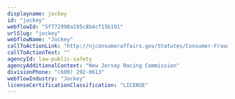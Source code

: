 ```yaml
---
displayname: jockey
id: "jockey"
webflowId: "5f772998a195c8b4cf15b191"
urlSlug: "jockey"
webflowName: "Jockey"
callToActionLink: "http://njconsumeraffairs.gov/Statutes/Consumer-Fraud-Act.pdf"
callToActionText: ""
agencyId: law-public-safety
agencyAdditionalContext: "New Jersey Racing Commission"
divisionPhone: "(609) 292-0613"
webflowIndustry: "Jockey"
licenseCertificationClassification: "LICENSE"
---
```

